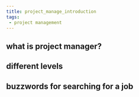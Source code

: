 ```yaml
---
title: project_manage_introduction
tags:
 - project management
---
```

## what is project manager?
## different levels
## buzzwords for searching for a job
